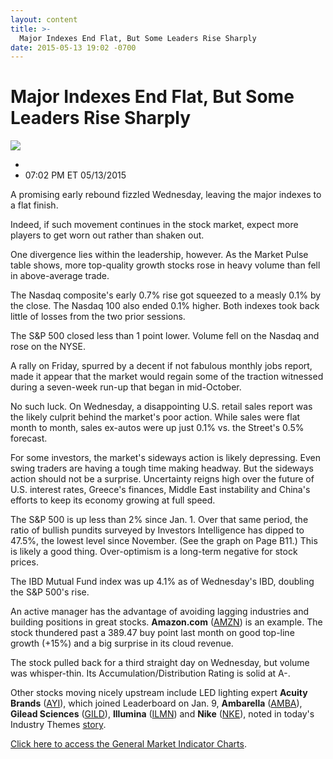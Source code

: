 ```yaml
---
layout: content
title: >-
  Major Indexes End Flat, But Some Leaders Rise Sharply
date: 2015-05-13 19:02 -0700
---
```



Major Indexes End Flat, But Some Leaders Rise Sharply
======================================================


![](https://www.investors.com/wp-content/uploads/ibd-migrated-images/MPv_150514_635671276239852229.png)

* 
* 07:02 PM ET 05/13/2015




A promising early rebound fizzled Wednesday, leaving the major indexes to a flat finish.

  

Indeed, if such movement continues in the stock market, expect more players to get worn out rather than shaken out.

  

One divergence lies within the leadership, however. As the Market Pulse table shows, more top-quality growth stocks rose in heavy volume than fell in above-average trade.

  

The Nasdaq composite's early 0.7% rise got squeezed to a measly 0.1% by the close. The Nasdaq 100 also ended 0.1% higher. Both indexes took back little of losses from the two prior sessions.

  

The S&P 500 closed less than 1 point lower. Volume fell on the Nasdaq and rose on the NYSE.

  

A rally on Friday, spurred by a decent if not fabulous monthly jobs report, made it appear that the market would regain some of the traction witnessed during a seven-week run-up that began in mid-October.

  

No such luck. On Wednesday, a disappointing U.S. retail sales report was the likely culprit behind the market's poor action. While sales were flat month to month, sales ex-autos were up just 0.1% vs. the Street's 0.5% forecast.

  

For some investors, the market's sideways action is likely depressing. Even swing traders are having a tough time making headway. But the sideways action should not be a surprise. Uncertainty reigns high over the future of U.S. interest rates, Greece's finances, Middle East instability and China's efforts to keep its economy growing at full speed.

  

The S&P 500 is up less than 2% since Jan. 1. Over that same period, the ratio of bullish pundits surveyed by Investors Intelligence has dipped to 47.5%, the lowest level since November. (See the graph on Page B11.) This is likely a good thing. Over-optimism is a long-term negative for stock prices.

  

The IBD Mutual Fund index was up 4.1% as of Wednesday's IBD, doubling the S&P 500's rise.

  

An active manager has the advantage of avoiding lagging industries and building positions in great stocks. **Amazon.com** ([AMZN](https://research.investors.com/quote.aspx?symbol=AMZN)) is an example. The stock thundered past a 389.47 buy point last month on good top-line growth (+15%) and a big surprise in its cloud revenue.

  

The stock pulled back for a third straight day on Wednesday, but volume was whisper-thin. Its Accumulation/Distribution Rating is solid at A-.

  

Other stocks moving nicely upstream include LED lighting expert **Acuity Brands** ([AYI](https://research.investors.com/quote.aspx?symbol=AYI)), which joined Leaderboard on Jan. 9, **Ambarella** ([AMBA](https://research.investors.com/quote.aspx?symbol=AMBA)), **Gilead Sciences** ([GILD](https://research.investors.com/quote.aspx?symbol=GILD)), **Illumina** ([ILMN](https://research.investors.com/quote.aspx?symbol=ILMN)) and **Nike** ([NKE](https://research.investors.com/quote.aspx?symbol=NKE)), noted in today's Industry Themes [story](http://news.investors.com/investing-ibd-industry-themes/051315-752444-sport-shoes-sales-rise-in-first-quarter.htm).

  

[Click here to access the General Market Indicator Charts](https://www.investors.com/pdf/GMI_051415.pdf).




